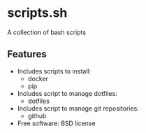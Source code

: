 scripts.sh
==========

A collection of bash scripts

Features
--------

* Includes scripts to install:
  - docker
  - pip
* Includes script to manage dotfiles:
  - dotfiles
* Includes script to manage git repositories:
  - github
* Free software: BSD license
